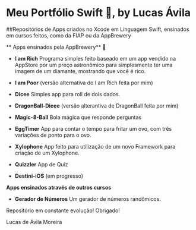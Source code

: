 # **Meu Portfólio Swift** 🔴, by Lucas Ávila

##Repositórios de Apps criados no Xcode em Linguagem Swift, ensinados em cursos feitos, como da FIAP ou da AppBrewery

** Apps ensinados pela AppBrewery** 🍺

- **I am Rich**
Programa simples feito baseado em um app vendido na AppStore por um preço astronômico para simplesmente ter uma imagem de um diamante, mostrando que você é rico.

- **I am Poor** (versão alternativa do I am Rich feita por mim)

- **Dicee**
Simples app para roll de dois dados.

- **DragonBall-Dicee** (versão alterantiva de DragonBall feita por mim)

- **Magic-8-Ball**
Bola mágica que responde perguntas

- **EggTimer**
App para contar o tempo para fritar um ovo, com três variações de ponto para o ovo.

- **Xylophone**
App feito para utilização de um novo Framework para criação de um Xylophone.

- **Quizzler**
App de Quiz

- **Destini-iOS** (em progresso)


**Apps ensinados através de outros cursos**

- **Gerador de Números**
Um gerador de números randômicos.


Repositório em constante evolução! Obrigado!

Lucas de Ávila Moreira
